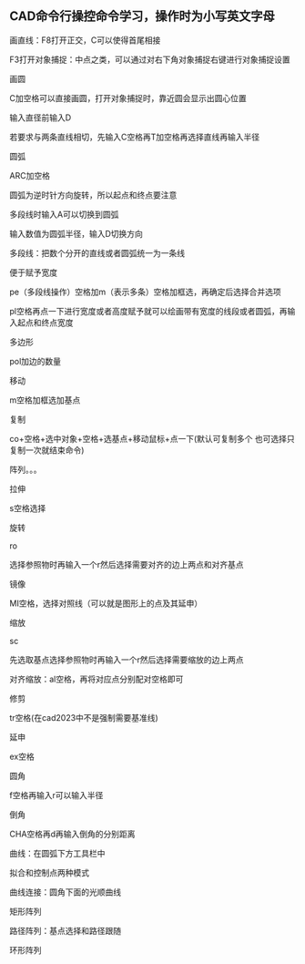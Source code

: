 ## CAD命令行操控命令学习，操作时为小写英文字母

画直线：F8打开正交，C可以使得首尾相接

F3打开对象捕捉：中点之类，可以通过对右下角对象捕捉右键进行对象捕捉设置



画圆

C加空格可以直接画圆，打开对象捕捉时，靠近圆会显示出圆心位置

输入直径前输入D

若要求与两条直线相切，先输入C空格再T加空格再选择直线再输入半径



圆弧

ARC加空格

圆弧为逆时针方向旋转，所以起点和终点要注意

多段线时输入A可以切换到圆弧

输入数值为圆弧半径，输入D切换方向



多段线：把数个分开的直线或者圆弧统一为一条线

便于赋予宽度

pe（多段线操作）空格加m（表示多条）空格加框选，再确定后选择合并选项

pl空格再点一下进行宽度或者高度赋予就可以绘画带有宽度的线段或者圆弧，再输入起点和终点宽度



多边形

pol加边的数量



移动

m空格加框选加基点



复制

co+空格+选中对象+空格+选基点+移动鼠标+点一下(默认可复制多个 也可选择只复制一次就结束命令)

阵列。。。



拉伸

s空格选择



旋转

ro

选择参照物时再输入一个r然后选择需要对齐的边上两点和对齐基点



镜像

MI空格，选择对照线（可以就是图形上的点及其延申）



缩放

sc

先选取基点选择参照物时再输入一个r然后选择需要缩放的边上两点

对齐缩放：al空格，再将对应点分别配对空格即可



修剪

tr空格(在cad2023中不是强制需要基准线)

延申

ex空格



圆角

f空格再输入r可以输入半径



倒角

CHA空格再d再输入倒角的分别距离



曲线：在圆弧下方工具栏中

拟合和控制点两种模式

曲线连接：圆角下面的光顺曲线



矩形阵列

路径阵列：基点选择和路径跟随

环形阵列